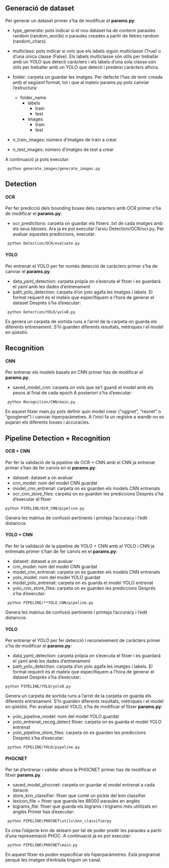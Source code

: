 
## Generació de dataset

Per generar un dataset primer s’ha de modificar el **params.py**:

- type_generate: pots indicar si el nou dataset ha de contenir paraules random (random_words) o paraules creades a partir de lletres random (random_chars). 
- multiclass: pots indicar si vols que els labels siguin multiclasse (True) o d’una única classe (False). Els labels multiclasse són útils per treballar amb un YOLO que detecti caràcters i els labels d’una sola classe són útils per treballar amb un YOLO que detecti i predeixi caràcters alhora.
- folder: carpeta on guardar les imatges.  Per defecte l’has de tenir creada amb el següent format, tot i que al mateix params.py pots canviar l’estructura:
 
  - folder_name
    - labels
      - train
      - test
	- images 
      - train
	  - test

-	n_train_images: número d’imatges de train a crear
-	n_test_images: número d’imatges de test a crear

A continuació ja pots executar:

``` python generate_images/generate_images.py```


## Detection

#### OCR
Per fer predicció dels bounding boxes dels caràcters amb OCR primer s’ha de modificar el **params.py**:
-	ocr_predictions: carpeta on guardar els fitxers .txt de cada imatges amb els seus bboxes.
Ara ja es pot executar l’arxiu Detection/OCR/ocr.py.
Per avaluar aquestes prediccions, executar:

``` python Detection/OCR/evaluate.py``` 

#### YOLO
Per entrenar el YOLO per fer només detecció de caràcters primer s’ha de canviar el **params.py**.
-	data_yaml_detection: carpeta pròpia on s’executa el fitxer i es guardarà el yaml amb les dades d’entrenament
-	path_yolo_detection: carpeta d’on yolo agafa les imatges i labels. El format requerit és el mateix que especifiquem a l’hora de generar el dataset
Després s’ha d’executar:

``` python Detection/YOLO/yolo8.py```

Es genera un carpeta de sortida runs a l’arrel de la carpeta on guarda els diferents entrenament. S’hi guarden diferents resultats, mètriques i el model en qüestió. 

## Recognition

#### CNN
Per entrenar els models basats en CNN primer has de modificar el **params.py**.
-	saved_model_cnn: carpeta on vols que se’t guardi el model amb els pesos al final de cada epoch
A posteriori s’ha d’executar:

``` python Recognition/CNN/main.py``` 

En aquest fitxer main.py pots definir quin model crear (“vggnet”, “resnet” o “googlenet”) i canviar hiperparàmetres. A l’inici fa un registre a wandb on es pujaran els diferents losses i accuracies.

## Pipeline Detection + Recognition

#### OCR + CNN
Per fer la validació de la pipeline de OCR + CNN amb el CNN ja entrenat  primer s’han de fer canvis en el **params.py**:
-	dataset: dataset a on avaluar
-	cnn_model: nom del model CNN guardat
-	model_cnn_entrenat: carpeta on es guarden els models CNN entrenats
-	ocr_cnn_store_files: carpeta on es guarden les prediccions
Després s’ha d’executar el fitxer 

``` python PIPELINE/OCR_CNN/pipeline.py ```

Genera les matrius de confusió pertinents i printeja l’accuracy i l’edit distancce. 

#### YOLO + CNN
Per fer la validació de la pipeline de YOLO + CNN amb el YOLO i CNN ja entrenats primer s’han de fer canvis en el **params.py**:
-	dataset: dataset a on avaluar
-	cnn_model: nom del model CNN guardat
-	model_cnn_entrenat: carpeta on es guarden els models CNN entrenats
-	yolo_model: nom del model YOLO guardat
-	model_yolo_entrenat:  carpeta on es guarda el model YOLO entrenat
-	yolo_cnn_store_files: carpeta on es guarden les prediccions
Després s’ha d’executar: 

``` python PIPELINE/**YOLO_CNN/pipeline.py```

Genera les matrius de confusió pertinents i printeja l’accuracy i l’edit distancce. 

#### YOLO
Per entrenar el YOLO per fer detecció i reconeixement de caràcters primer s’ha de modificar el **params.py**:
-	data_yaml_detection: carpeta pròpia on s’executa el fitxer i es guardarà el yaml amb les dades d’entrenament
-	path_yolo_detection: carpeta d’on yolo agafa les imatges i labels. El format requerit és el mateix que especifiquem a l’hora de generar el dataset
Després s’ha d’executar:

``` python PIPELINE/YOLO/yolo8.py ``` 

Genera un carpeta de sortida runs a l’arrel de la carpeta on guarda els diferents entrenament. S’hi guarden diferents resultats, mètriques i el model en qüestió. 
Per avaluar aquest YOLO, s’ha de modificar el fitxer **params.py**:
-	yolo_pipeline_model: nom del model YOLO guardat
-	yolo_entrenat_recog_detect fitxer: carpeta on es guarda el model YOLO entrenat
-	yolo_pipeline_store_files: carpeta on es guarden les prediccions
Després s’ha d’executar: 

``` python PIPELINE/YOLO/pipeline.py```

#### PHOCNET
Per tal d’entrenar i validar alhora la PHOCNET primer has de modificar el fitxer **params.py**.
-	saved_model_phocnet: carpeta on guardar el model entrenat a cada iteració
-	store_knn_classifier: fitxer que conté un pickle del knn classifier
-	lexicon_file = fitxer que guarda les 88000 paraules en anglès
-	bigrams_file: fitxer que guarda els bigrams i trigrams més utilitzats en anglès
Primer has d’executar:

``` python PIPELINE\PHOCNET\utils\knn_classifierpy``` 

Es crea l’objecte knn de sklearn per tal de poder predir les paraules a partir d’una representació PHOC.
A continuació ja es pot executar:

``` python PIPELINE\PHOCNET\main.py``` 

En aquest fitxer es poden especificar els hiperparàmetres. Està programat perquè les imatges d’entrada tinguin un canal.

